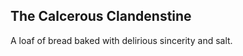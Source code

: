 The Calcerous Clandenstine
--------------------------
A loaf of bread baked with delirious sincerity and salt.  
